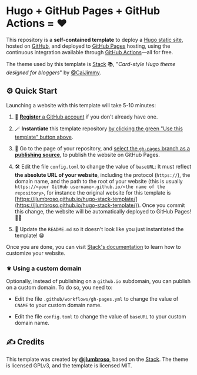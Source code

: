 # Hugo + GitHub Pages + GitHub Actions = ❤️

This repository is a **self-contained template** to deploy a
[Hugo static site](https://gohugo.io/), hosted on [GitHub](https://github.com), and deployed to [GitHub Pages](https://pages.github.com)
hosting, using the continuous integration available through
[GitHub Actions](https://actions.github.com)—all for free.

The theme used by this template is [Stack](https://github.com/CaiJimmy/hugo-theme-stack) 📚, "_Card-style Hugo theme designed for bloggers_" by [@CaiJimmy](https://github.com/CaiJimmy).

## ⚙️ Quick Start

Launching a website with this template will take 5-10 minutes:

1. 🪪 [**Register** a GitHub account](https://github.com/join) if you don't already have one.

2. 🪄 **Instantiate** this template repository [by clicking the green "Use this template" button above](https://docs.github.com/en/repositories/creating-and-managing-repositories/creating-a-repository-from-a-template#creating-a-repository-from-a-template).

3. 📰 Go to the page of your repository, and [select the `gh-pages` branch as a **publishing source**](https://docs.github.com/en/pages/getting-started-with-github-pages/configuring-a-publishing-source-for-your-github-pages-site#publishing-from-a-branch), to publish the website on GitHub Pages.

4. 🛠️ Edit the file `config.toml` to change the value of `baseURL`: It must reflect **the absolute URL of your website**, including the protocol (`https://`), the domain name, and the path to the root of your website (this is usually `https://<your GitHub username>.github.io/<the name of the repository>`, for instance the original website for this template is [https://jlumbroso.github.io/hugo-stack-template/](https://jlumbroso.github.io/hugo-stack-template/)). Once you commit this change, the website will be automatically deployed to GitHub Pages! 🥳🎉

5. 📝 Update the `README.md` so it doesn't look like you just instantiated the template! 😁

Once you are done, you can visit [Stack's documentation](https://stack.jimmycai.com/) to learn how to customize your website.

### ⚜️ Using a custom domain

Optionally, instead of publishing on a `github.io` subdomain, you can publish on a custom domain. To do so, you need to:

- Edit the file `.github/workflows/gh-pages.yml` to change the value of `CNAME` to your custom domain name.

- Edit the file `config.toml` to change the value of `baseURL` to your custom domain name.

## ✍️ Credits

This template was created by [**@jlumbroso**](https://github.com/jlumbroso), based on the [Stack](https://github.com/CaiJimmy/hugo-theme-stack). The theme is licensed GPLv3, and the template is licensed MIT.
